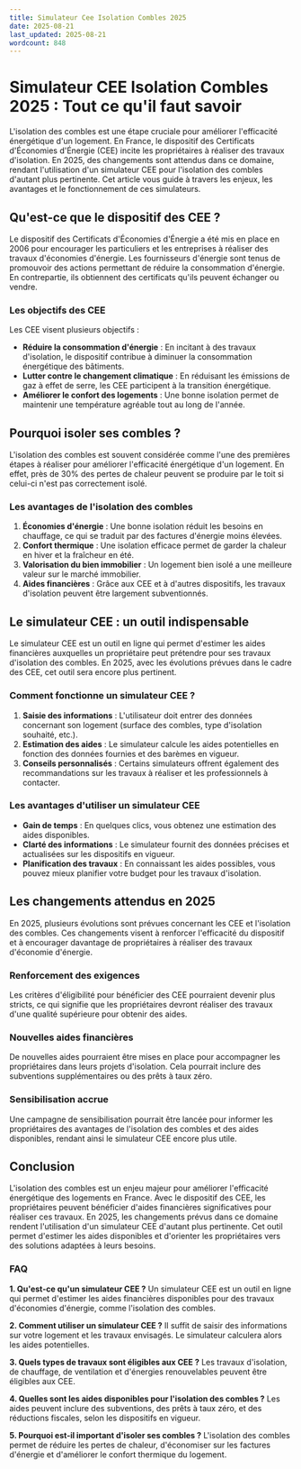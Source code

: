 ```yaml
---
title: Simulateur Cee Isolation Combles 2025
date: 2025-08-21
last_updated: 2025-08-21
wordcount: 848
---
```


# Simulateur CEE Isolation Combles 2025 : Tout ce qu'il faut savoir

L'isolation des combles est une étape cruciale pour améliorer l'efficacité énergétique d'un logement. En France, le dispositif des Certificats d'Économies d'Énergie (CEE) incite les propriétaires à réaliser des travaux d'isolation. En 2025, des changements sont attendus dans ce domaine, rendant l'utilisation d'un simulateur CEE pour l'isolation des combles d'autant plus pertinente. Cet article vous guide à travers les enjeux, les avantages et le fonctionnement de ces simulateurs.

## Qu'est-ce que le dispositif des CEE ?

Le dispositif des Certificats d'Économies d'Énergie a été mis en place en 2006 pour encourager les particuliers et les entreprises à réaliser des travaux d'économies d'énergie. Les fournisseurs d'énergie sont tenus de promouvoir des actions permettant de réduire la consommation d'énergie. En contrepartie, ils obtiennent des certificats qu'ils peuvent échanger ou vendre.

### Les objectifs des CEE

Les CEE visent plusieurs objectifs :
- **Réduire la consommation d'énergie** : En incitant à des travaux d'isolation, le dispositif contribue à diminuer la consommation énergétique des bâtiments.
- **Lutter contre le changement climatique** : En réduisant les émissions de gaz à effet de serre, les CEE participent à la transition énergétique.
- **Améliorer le confort des logements** : Une bonne isolation permet de maintenir une température agréable tout au long de l'année.

## Pourquoi isoler ses combles ?

L'isolation des combles est souvent considérée comme l'une des premières étapes à réaliser pour améliorer l'efficacité énergétique d'un logement. En effet, près de 30% des pertes de chaleur peuvent se produire par le toit si celui-ci n'est pas correctement isolé.

### Les avantages de l'isolation des combles

1. **Économies d'énergie** : Une bonne isolation réduit les besoins en chauffage, ce qui se traduit par des factures d'énergie moins élevées.
2. **Confort thermique** : Une isolation efficace permet de garder la chaleur en hiver et la fraîcheur en été.
3. **Valorisation du bien immobilier** : Un logement bien isolé a une meilleure valeur sur le marché immobilier.
4. **Aides financières** : Grâce aux CEE et à d'autres dispositifs, les travaux d'isolation peuvent être largement subventionnés.

## Le simulateur CEE : un outil indispensable

Le simulateur CEE est un outil en ligne qui permet d'estimer les aides financières auxquelles un propriétaire peut prétendre pour ses travaux d'isolation des combles. En 2025, avec les évolutions prévues dans le cadre des CEE, cet outil sera encore plus pertinent.

### Comment fonctionne un simulateur CEE ?

1. **Saisie des informations** : L'utilisateur doit entrer des données concernant son logement (surface des combles, type d'isolation souhaité, etc.).
2. **Estimation des aides** : Le simulateur calcule les aides potentielles en fonction des données fournies et des barèmes en vigueur.
3. **Conseils personnalisés** : Certains simulateurs offrent également des recommandations sur les travaux à réaliser et les professionnels à contacter.

### Les avantages d'utiliser un simulateur CEE

- **Gain de temps** : En quelques clics, vous obtenez une estimation des aides disponibles.
- **Clarté des informations** : Le simulateur fournit des données précises et actualisées sur les dispositifs en vigueur.
- **Planification des travaux** : En connaissant les aides possibles, vous pouvez mieux planifier votre budget pour les travaux d'isolation.

## Les changements attendus en 2025

En 2025, plusieurs évolutions sont prévues concernant les CEE et l'isolation des combles. Ces changements visent à renforcer l'efficacité du dispositif et à encourager davantage de propriétaires à réaliser des travaux d'économie d'énergie.

### Renforcement des exigences

Les critères d'éligibilité pour bénéficier des CEE pourraient devenir plus stricts, ce qui signifie que les propriétaires devront réaliser des travaux d'une qualité supérieure pour obtenir des aides.

### Nouvelles aides financières

De nouvelles aides pourraient être mises en place pour accompagner les propriétaires dans leurs projets d'isolation. Cela pourrait inclure des subventions supplémentaires ou des prêts à taux zéro.

### Sensibilisation accrue

Une campagne de sensibilisation pourrait être lancée pour informer les propriétaires des avantages de l'isolation des combles et des aides disponibles, rendant ainsi le simulateur CEE encore plus utile.

## Conclusion

L'isolation des combles est un enjeu majeur pour améliorer l'efficacité énergétique des logements en France. Avec le dispositif des CEE, les propriétaires peuvent bénéficier d'aides financières significatives pour réaliser ces travaux. En 2025, les changements prévus dans ce domaine rendent l'utilisation d'un simulateur CEE d'autant plus pertinente. Cet outil permet d'estimer les aides disponibles et d'orienter les propriétaires vers des solutions adaptées à leurs besoins.

### FAQ

**1. Qu'est-ce qu'un simulateur CEE ?**
Un simulateur CEE est un outil en ligne qui permet d'estimer les aides financières disponibles pour des travaux d'économies d'énergie, comme l'isolation des combles.

**2. Comment utiliser un simulateur CEE ?**
Il suffit de saisir des informations sur votre logement et les travaux envisagés. Le simulateur calculera alors les aides potentielles.

**3. Quels types de travaux sont éligibles aux CEE ?**
Les travaux d'isolation, de chauffage, de ventilation et d'énergies renouvelables peuvent être éligibles aux CEE.

**4. Quelles sont les aides disponibles pour l'isolation des combles ?**
Les aides peuvent inclure des subventions, des prêts à taux zéro, et des réductions fiscales, selon les dispositifs en vigueur.

**5. Pourquoi est-il important d'isoler ses combles ?**
L'isolation des combles permet de réduire les pertes de chaleur, d'économiser sur les factures d'énergie et d'améliorer le confort thermique du logement.